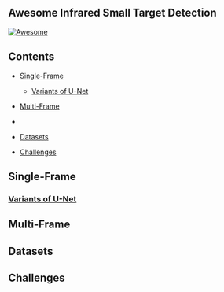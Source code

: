 ## Awesome Infrared Small Target Detection

[![Awesome](https://cdn.rawgit.com/sindresorhus/awesome/d7305f38d29fed78fa85652e3a63e154dd8e8829/media/badge.svg)](https://github.com/yongxianLiu/Awesome-IRSTD)

## Contents

- [Single-Frame](#Single-Frame)
	- [Variants of U-Net](#Variants_of_U-Net)
- [Multi-Frame](#Multi-Frame)

- 
- [Datasets](#Datasets)
- [Challenges](#Challenges)


## Single-Frame

### [Variants of U-Net](#Contents)

## Multi-Frame


## Datasets


## Challenges

